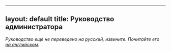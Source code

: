 ---
layout: default
title: Руководство администратора
--

*Руководство ещё не переведено на русский, извините. Почитайте его [на английском](/admin.html).*
